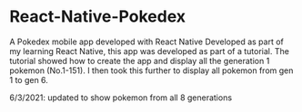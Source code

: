 # React-Native-Pokedex
A Pokedex mobile app developed with React Native
Developed as part of my learning React Native, this app was developed as part of a tutorial.
The tutorial showed how to create the app and display all the generation 1 pokemon (No.1-151).
I then took this further to display all pokemon from gen 1 to gen 6.

6/3/2021: updated to show pokemon from all 8 generations
